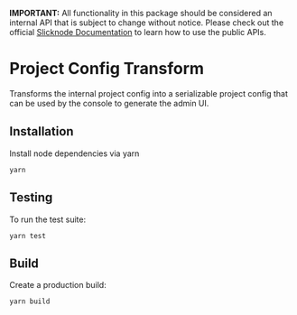 **IMPORTANT:** All functionality in this package should be considered an internal API that is subject to change without notice. Please check out the official [Slicknode Documentation](https://slicknode.com/docs/) to learn how to use the public APIs.

# Project Config Transform

Transforms the internal project config into a serializable project config that can be used by the console to generate the admin UI.

## Installation

Install node dependencies via yarn

    yarn

## Testing

To run the test suite:

    yarn test

## Build

Create a production build:

    yarn build
